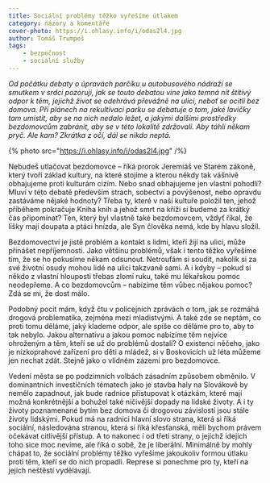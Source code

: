 ```yaml
---
title: Sociální problémy těžko vyřešíme útlakem
category: názory a komentáře
cover-photo: https://i.ohlasy.info/i/odas2l4.jpg
author: Tomáš Trumpeš
tags:
    - bezpečnost
    - sociální služby
---
```


*Od počátku debaty o úpravách parčíku u autobusového nádraží se smutkem v srdci pozoruji, jak se touto debatou vine jako temná nit štítivý odpor k těm, jejichž život se odehrává převážně na ulici, neboť se ocitli bez domova. Při plánech na rekultivaci parku se debatuje o tom, jaké lavičky tam umístit, aby se na nich nedalo ležet, a jakými dalšími prostředky bezdomovcům zabránit, aby se v této lokalitě zdržovali. Aby táhli někam pryč. Ale kam? Zkrátka z očí, dál se nikdo neptá.*

{% photo src="https://i.ohlasy.info/i/odas2l4.jpg" /%}

Nebudeš utlačovat bezdomovce – říká prorok Jeremiáš ve Starém zákoně, který tvoří základ kultury, na které stojíme a kterou někdy tak vášnivě obhajujeme proti kulturám cizím. Nebo snad obhajujeme jen vlastní pohodlí? Mluví v této debatě především strach, sobectví a povýšenost, nebo opravdu zastáváme nějaké hodnoty? Třeba ty, které v naší kultuře položil ten, jehož příběhem pokračuje Kniha knih a jehož smrt na kříži si budeme za krátký čas připomínat? Ten, který byl vlastně také bezdomovcem, vždyť říkal, že lišky mají doupata a ptáci hnízda, ale Syn člověka nemá, kde by hlavu složil.

Bezdomovectví je jistě problém a kontakt s lidmi, kteří žijí na ulici, může přinášet nepříjemnosti. Jako většinu problémů, však i tento těžko vyřešíme tím, že se ho pokusíme někam odsunout. Netroufám si soudit, nakolik si za své životní osudy mohou lidé na ulici takzvaně sami. A i kdyby – pokud si někdo z vlastní hlouposti třebas zlomí ruku, také mu lékařskou pomoc neodepřeme. A co bezdomovcům – nabízíme těm vůbec nějakou pomoc? Zdá se mi, že dost málo. 

Podobný pocit mám, když čtu v policejních zprávách o tom, jak se rozmáhá drogová problematika, zejména mezi mladistvými. A také zde se neptám, co proti tomu děláme, jaký klademe odpor, ale spíše co děláme pro to, aby to tak nebylo. Jakou alternativu a jakou pomoc nabízíme těm nejvíce ohroženým a těm, kteří se už do problémů dostali? O existenci něčeho, jako je nízkoprahové zařízení pro děti a mládež, si v Boskovicích už léta můžeme jen nechat zdát. Stejně jako o vlídném zázemí pro bezdomovce.

Vedení města se po podzimních volbách zásadním způsobem obměnilo. V dominantních investičních tématech jako je stavba haly na Slovákově by nemělo zapadnout, jak bude radnice přistupovat k otázkám, které mají možná konkrétnější a bohužel také ničivější dopady na lidské životy. A i ty životy poznamenané bytím bez domova či drogovou závislostí jsou stále životy lidskými. Pokud má na radnici hlavní slovo strana, která si říká sociální, následována stranou, která si říká křesťanská, měli bychom právem očekávat citlivější přístup. A to nakonec i od třetí strany, o jejíchž idejích toho sice moc nevíme, ale říká o sobě, že je liberální. Minimálně by mohly chápat to, že sociální problémy těžko vyřešíme jakoukoliv formou útlaku proti těm, kteří se do nich propadli. Represe si ponechme pro ty, kteří na jejich neštěstí vydělávají.
